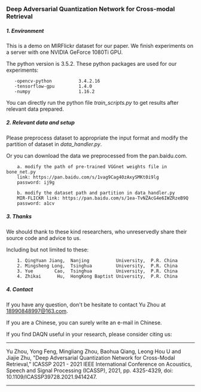 ### Deep Adversarial Quantization  Network for Cross-modal  Retrieval 

##### 1. Environment 
This is a demo on MIRFlickr dataset for our paper.  We finish experiments on a server with one NVIDIA GeForce 1080Ti GPU. 

The python version is 3.5.2.  These python packages are used for our experiments:  

 ```
    -opencv-python          3.4.2.16
    -tensorflow-gpu         1.4.0 
    -numpy                  1.16.2  
 ```
 You can directly run the python file _train_scripts.py_ to get results after relevant data prepared.

##### 2. Relevant data and setup 

Please preprocess dataset to appropriate the input format and modify the partition of dataset in _data_handler.py_. 

Or you can download the data we preprocessed from the pan.baidu.com.  

```
    a. modify the path of pre-trained VGGnet weights file in bone_net.py 
    link: https://pan.baidu.com/s/1vag9Cag40zAxySMKt0i9lg  
    password: ij9g  
    
    b. modify the dataset path and partition in data_handler.py   
    MIR-FLICKR link: https://pan.baidu.com/s/1ea-TvNZAcG4e6IWZRzeB9Q  
    password: a1cv
```

##### 3. Thanks
We should thank to these kind researchers, who unreservedly share their source code and advice to us.  

Including but not limited to these:

```
    1. QingYuan Jiang,  Nanjing          University,  P.R. China
    2. Mingsheng Long,  Tsinghua         University,  P.R. China
    3. Yue        Cao,  Tsinghua         University,  P.R. China
    4. Zhikai      Hu,  HongKong Baptist University,  P.R. China
```

##### 4. Contact
If you have any question, don't be hesitate to contact Yu Zhou at 18990848997@163.com.  

If you are a Chinese, you can surely write an e-mail in Chinese. 

If you find DAQN useful in your research, please consider citing us: 

------

Yu Zhou, Yong Feng, Mingliang Zhou, Baohua Qiang, Leong Hou U and Jiajie Zhu, "Deep Adversarial Quantization Network for Cross-Modal Retrieval," ICASSP 2021 - 2021 IEEE International Conference on Acoustics, Speech and Signal Processing (ICASSP), 2021, pp. 4325-4329, doi: 10.1109/ICASSP39728.2021.9414247.

------

